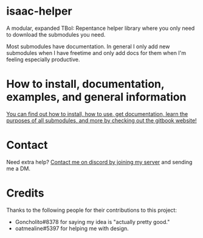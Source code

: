# isaac-helper
A modular, expanded TBoI: Repentance helper library where you only need to download the submodules you need.

Most submodules have documentation. In general I only add new submodules when I have freetime and only add docs for them when I'm feeling especially productive. 

# How to install, documentation, examples, and general information
[You can find out how to install, how to use, get documentation, learn the purposes of all submodules, and more by checking out the gitbook website!](https://maya-bee.gitbook.io/api-docs/)

# Contact
Need extra help? [Contact me on discord by joining my server](https://discord.gg/bNhNkGa6QX) and sending me a DM. 

# Credits
Thanks to the following people for their contributions to this project:
- Goncholito#8378 for saying my idea is "actually pretty good."
- oatmealine#5397 for helping me with design.
